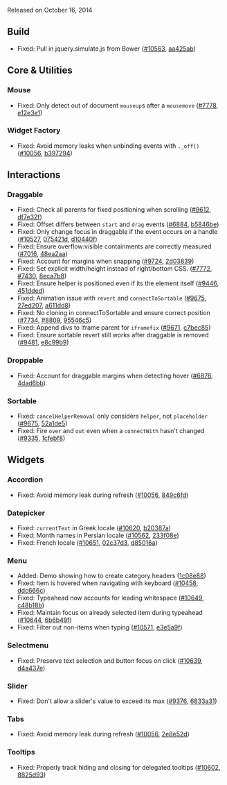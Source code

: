 <script>{
	"title": "jQuery UI 1.11.2 Changelog"
}</script>

Released on October 16, 2014

## Build

* Fixed: Pull in jquery.simulate.js from Bower ([#10563](http://bugs.jqueryui.com/ticket/10563), [aa425ab](https://github.com/jquery/jquery-ui/commit/aa425ab95d6be06337ccb435c1405f6ac38ba8b9))


## Core &amp; Utilities

### Mouse

* Fixed: Only detect out of document `mouseup`s after a `mousemove` ([#7778](http://bugs.jqueryui.com/ticket/7778), [e12e3e1](https://github.com/jquery/jquery-ui/commit/e12e3e12b19e226b90e4a0ec3848e400a80c8267))

### Widget Factory

* Fixed: Avoid memory leaks when unbinding events with `._off()` ([#10056](http://bugs.jqueryui.com/ticket/10056), [b397294](https://github.com/jquery/jquery-ui/commit/b397294d42e783aacd4cc3a52bbe3aacc0f3f725))


## Interactions

### Draggable

* Fixed: Check all parents for fixed positioning when scrolling ([#9612](http://bugs.jqueryui.com/ticket/9612), [df7e32f](https://github.com/jquery/jquery-ui/commit/df7e32fe3798562ffb86d064444f1e0cc8ac59a8))
* Fixed: Offset differs between `start` and `drag` events ([#6884](http://bugs.jqueryui.com/ticket/6884), [b5846be](https://github.com/jquery/jquery-ui/commit/b5846bece34db31d69e75cb3a3537827c005910e))
* Fixed: Only change focus in draggable if the event occurs on a handle ([#10527](http://bugs.jqueryui.com/ticket/10527), [075421d](https://github.com/jquery/jquery-ui/commit/075421d6d965c66055e47cde477f0ce2e23f1755), [d10440f](https://github.com/jquery/jquery-ui/commit/d10440fe44c840dd5c69c4efb1c06d2636fa11c6))
* Fixed: Ensure overflow:visible containments are correctly measured ([#7016](http://bugs.jqueryui.com/ticket/7016), [48ea2aa](https://github.com/jquery/jquery-ui/commit/48ea2aadad11938cc5ddbd9a340c4ca1c997550d))
* Fixed: Account for margins when snapping ([#9724](http://bugs.jqueryui.com/ticket/9724), [2d03839](https://github.com/jquery/jquery-ui/commit/2d03839c07a33d14ec7b31b2d4290a8ce6fc0cef))
* Fixed: Set explicit width/height instead of right/bottom CSS. ([#7772](http://bugs.jqueryui.com/ticket/7772), [#7430](http://bugs.jqueryui.com/ticket/7430), [8eca7b8](https://github.com/jquery/jquery-ui/commit/8eca7b8f45885d20c13f1bf64cad8bee5fc1d5c5))
* Fixed: Ensure helper is positioned even if its the element itself ([#9446](http://bugs.jqueryui.com/ticket/9446), [451dded](https://github.com/jquery/jquery-ui/commit/451dded230c3832a1baacc89333727b25c44cfc7))
* Fixed: Animation issue with `revert` and `connectToSortable` ([#9675](http://bugs.jqueryui.com/ticket/9675), [27ed207](https://github.com/jquery/jquery-ui/commit/27ed20715f4b3e256f5279825ac551bbfcdfbe81), [a611dd8](https://github.com/jquery/jquery-ui/commit/a611dd8971a5fada1ca9e661ad1944b401192f0d))
* Fixed: No cloning in connectToSortable and ensure correct position ([#7734](http://bugs.jqueryui.com/ticket/7734), [#8809](http://bugs.jqueryui.com/ticket/8809), [95546c5](https://github.com/jquery/jquery-ui/commit/95546c5d045f8055b121f24d3e35468e2a570c1b))
* Fixed: Append divs to iframe parent for `iframefix` ([#9671](http://bugs.jqueryui.com/ticket/9671), [c7bec85](https://github.com/jquery/jquery-ui/commit/c7bec85cfa7711bb2612278eb980d0d14dade3b9))
* Fixed: Ensure sortable revert still works after draggable is removed ([#9481](http://bugs.jqueryui.com/ticket/9481), [e8c99b9](https://github.com/jquery/jquery-ui/commit/e8c99b9abf7ca9368668ee5886e469d31ea33c09))

### Droppable

* Fixed: Account for draggable margins when detecting hover ([#6876](http://bugs.jqueryui.com/ticket/6876), [4dad6bb](https://github.com/jquery/jquery-ui/commit/4dad6bb99dae280108338c040d016f795d0da328))

### Sortable

* Fixed: `cancelHelperRemoval` only considers `helper`, not `placeholder` ([#9675](http://bugs.jqueryui.com/ticket/9675), [52a1de5](https://github.com/jquery/jquery-ui/commit/52a1de5caadd9dd0665d4bf092f6061d9d3a3a8e))
* Fixed: Fire `over` and `out` even when a `connectWith` hasn't changed ([#9335](http://bugs.jqueryui.com/ticket/9335), [1cfebf8](https://github.com/jquery/jquery-ui/commit/1cfebf803beedef05e8dcdd54e34d10c412a9a2b))


## Widgets

### Accordion

* Fixed: Avoid memory leak during refresh ([#10056](http://bugs.jqueryui.com/ticket/10056), [849c6fd](https://github.com/jquery/jquery-ui/commit/849c6fd5376e12c6093c557bd4836ef0b145f145))

### Datepicker

* Fixed: `currentText` in Greek locale ([#10620](http://bugs.jqueryui.com/ticket/10620), [b20387a](https://github.com/jquery/jquery-ui/commit/b20387ab366aba3428dbd54196a74c0b2eb6ea70))
* Fixed: Month names in Persian locale ([#10562](http://bugs.jqueryui.com/ticket/10562), [233f08e](https://github.com/jquery/jquery-ui/commit/233f08e07fc451cff46dff22ba69420ceac72255))
* Fixed: French locale ([#10651](http://bugs.jqueryui.com/ticket/10651), [02c37d3](https://github.com/jquery/jquery-ui/commit/02c37d3aef059de80db5a2c2eeb551ed20a4db71), [d85016a](https://github.com/jquery/jquery-ui/commit/d85016abf00685f3dd520031f5920bc6ec970f76))

### Menu

* Added: Demo showing how to create category headers ([1c08e88](https://github.com/jquery/jquery-ui/commit/1c08e882ab7d4be90c2f08a3876f34141ab478c8))
* Fixed: Item is hovered when navigating with keyboard ([#10458](http://bugs.jqueryui.com/ticket/10458), [ddc666c](https://github.com/jquery/jquery-ui/commit/ddc666ce8b95f34539864c0ddd87fee42123cbde))
* Fixed: Typeahead now accounts for leading whitespace ([#10649](http://bugs.jqueryui.com/ticket/10649), [c48b18b](https://github.com/jquery/jquery-ui/commit/c48b18b388b566b4f6a4d833775db70eb62f4f29))
* Fixed: Maintain focus on already selected item during typeahead ([#10644](http://bugs.jqueryui.com/ticket/10644), [6b6b49f](https://github.com/jquery/jquery-ui/commit/6b6b49f678706280c5590a5097ef9f0aca359d4b))
* Fixed: Filter out non-items when typing ([#10571](http://bugs.jqueryui.com/ticket/10571), [e3e5a9f](https://github.com/jquery/jquery-ui/commit/e3e5a9ffa647937d2dd458114e27e04f56bd47d0))

### Selectmenu

* Fixed: Preserve text selection and button focus on click ([#10639](http://bugs.jqueryui.com/ticket/10639), [d4a437e](https://github.com/jquery/jquery-ui/commit/d4a437e4b0d91d40eff269a19672a6db9217766e))

### Slider

* Fixed: Don't allow a slider's value to exceed its max ([#9376](http://bugs.jqueryui.com/ticket/9376), [6833a31](https://github.com/jquery/jquery-ui/commit/6833a3169775d4c15dd5e68c96bc63ad0187035e))

### Tabs

* Fixed: Avoid memory leak during refresh ([#10056](http://bugs.jqueryui.com/ticket/10056), [2e8e52d](https://github.com/jquery/jquery-ui/commit/2e8e52dec1eaa06ed170a0ed9769c7b97129c955))

### Tooltips

* Fixed: Properly track hiding and closing for delegated tooltips ([#10602](http://bugs.jqueryui.com/ticket/10602), [8825d93](https://github.com/jquery/jquery-ui/commit/8825d93dc877d182cf4a3fce37b6c2593cf08552))
